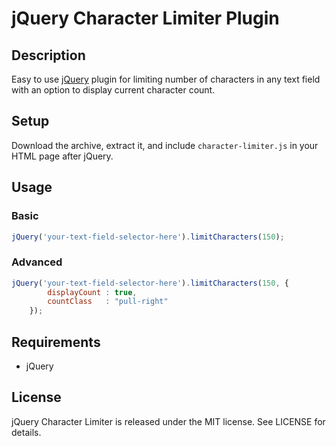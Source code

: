 # jQuery Character Limiter Plugin

## Description
Easy to use [jQuery](https://jquery.com/) plugin for limiting number of characters in any text field with an option to display current character count.

## Setup
Download the archive, extract it, and include `character-limiter.js` in your HTML page after jQuery.

## Usage
### Basic

```javascript
jQuery('your-text-field-selector-here').limitCharacters(150);
```

### Advanced

```javascript
jQuery('your-text-field-selector-here').limitCharacters(150, {
		displayCount : true,
		countClass   : "pull-right"
	});
```

## Requirements
- jQuery

## License
jQuery Character Limiter is released under the MIT license. See LICENSE for details.